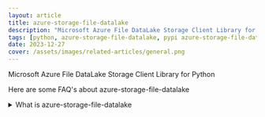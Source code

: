 ```yaml
---
layout: article
title: azure-storage-file-datalake
description: "Microsoft Azure File DataLake Storage Client Library for Python"
tags: [python, azure-storage-file-datalake, pypi azure-storage-file-datalake, pypi, references]
date: 2023-12-27
cover: /assets/images/related-articles/general.png
---
```


Microsoft Azure File DataLake Storage Client Library for Python

Here are some FAQ's about azure-storage-file-datalake
<details>
<summary>What is azure-storage-file-datalake</summary>
Microsoft Azure File DataLake Storage Client Library for Python
</details>
